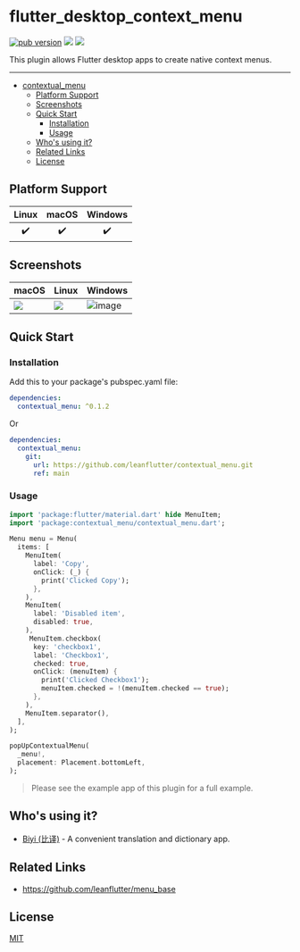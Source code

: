 # flutter_desktop_context_menu

[![pub version][pub-image]][pub-url] [![][discord-image]][discord-url] ![][visits-count-image] 

[pub-image]: https://img.shields.io/pub/v/contextual_menu.svg
[pub-url]: https://pub.dev/packages/contextual_menu

[discord-image]: https://img.shields.io/discord/884679008049037342.svg
[discord-url]: https://discord.gg/zPa6EZ2jqb

[visits-count-image]: https://img.shields.io/badge/dynamic/json?label=Visits%20Count&query=value&url=https://api.countapi.xyz/hit/leanflutter.contextual_menu/visits

This plugin allows Flutter desktop apps to create native context menus.

---

<!-- START doctoc generated TOC please keep comment here to allow auto update -->
<!-- DON'T EDIT THIS SECTION, INSTEAD RE-RUN doctoc TO UPDATE -->

- [contextual_menu](#contextual_menu)
  - [Platform Support](#platform-support)
  - [Screenshots](#screenshots)
  - [Quick Start](#quick-start)
    - [Installation](#installation)
    - [Usage](#usage)
  - [Who's using it?](#whos-using-it)
  - [Related Links](#related-links)
  - [License](#license)

<!-- END doctoc generated TOC please keep comment here to allow auto update -->

## Platform Support

| Linux | macOS | Windows |
| :---: | :---: | :-----: |
|   ✔️   |   ✔️   |    ✔️    |

## Screenshots

| macOS                                                                                        | Linux                                                                                        | Windows                                                                                             |
| -------------------------------------------------------------------------------------------- | -------------------------------------------------------------------------------------------- | --------------------------------------------------------------------------------------------------- |
| ![](https://github.com/leanflutter/contextual_menu/blob/main/screenshots/macos.png?raw=true) | ![](https://github.com/leanflutter/contextual_menu/blob/main/screenshots/linux.png?raw=true) | ![image](https://github.com/leanflutter/contextual_menu/blob/main/screenshots/windows.png?raw=true) |

## Quick Start

### Installation

Add this to your package's pubspec.yaml file:

```yaml
dependencies:
  contextual_menu: ^0.1.2
```

Or

```yaml
dependencies:
  contextual_menu:
    git:
      url: https://github.com/leanflutter/contextual_menu.git
      ref: main
```

### Usage

```dart
import 'package:flutter/material.dart' hide MenuItem;
import 'package:contextual_menu/contextual_menu.dart';

Menu menu = Menu(
  items: [
    MenuItem(
      label: 'Copy',
      onClick: (_) {
        print('Clicked Copy');
      },
    ),
    MenuItem(
      label: 'Disabled item',
      disabled: true,
    ),
     MenuItem.checkbox(
      key: 'checkbox1',
      label: 'Checkbox1',
      checked: true,
      onClick: (menuItem) {
        print('Clicked Checkbox1');
        menuItem.checked = !(menuItem.checked == true);
      },
    ),
    MenuItem.separator(),
  ],
);

popUpContextualMenu(
  _menu!,
  placement: Placement.bottomLeft,
);

```

> Please see the example app of this plugin for a full example.

## Who's using it?

- [Biyi (比译)](https://biyidev.com/) - A convenient translation and dictionary app.

## Related Links

- https://github.com/leanflutter/menu_base

## License

[MIT](./LICENSE)

